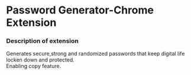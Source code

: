 # Password Generator-Chrome Extension
<h3> Description of extension</h3>
Generates secure,strong and randomized passwords that keep digital life locken down and protected.
<br> Enabling copy feature.

